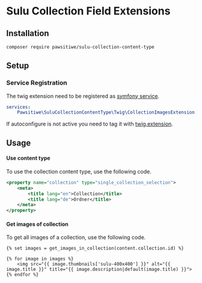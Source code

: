 # Sulu Collection Field Extensions

## Installation

```bash
composer require pawsitiwe/sulu-collection-content-type
```

## Setup

### Service Registration

The twig extension need to be registered as [symfony service](http://symfony.com/doc/current/service_container.html).

```yml
services:
    Pawsitiwe\SuluCollectionContentType\Twig\CollectionImagesExtension: ~
```

If autoconfigure is not active you need to tag it with [twig.extension](https://symfony.com/doc/current/service_container.html#the-autoconfigure-option).

## Usage

#### Use content type

To use the collection content type, use the following code.

```xml
<property name="collection" type="single_collection_selection">
    <meta>
        <title lang="en">Collection</title>
        <title lang="de">Ordner</title>
    </meta>
</property>
```

#### Get images of collection

To get all images of a collection, use the following code.

```twig
{% set images = get_images_in_collection(content.collection.id) %}

{% for image in images %}
    <img src="{{ image.thumbnails['sulu-400x400'] }}" alt="{{ image.title }}" title="{{ image.description|default(image.title) }}">
{% endfor %}
```
